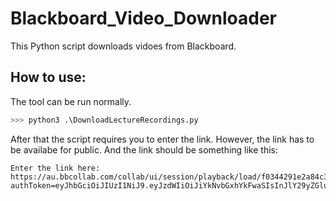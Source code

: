 # Blackboard_Video_Downloader
This Python script downloads vidoes from Blackboard.

## How to use:
The tool can be run normally.
```python
>>> python3 .\DownloadLectureRecordings.py
```

After that the script requires you to enter the link. However, the link has to be availabe for public. And the link should be something like this:
```
Enter the link here: https://au.bbcollab.com/collab/ui/session/playback/load/f0344291e2a84c34ad2893a2fa281cd2?authToken=eyJhbGciOiJIUzI1NiJ9.eyJzdWIiOiJiYkNvbGxhYkFwaSIsInJlY29yZGluZ1VpZCI6ImYwMzQ0MjkxZTJhODRjMzRhZDI4OTNhMmZhMjgxY2QyIiwiaXNzIjoiYmJDb2xsYWJBcGkiLCJ0eXBlIjoxLCJleHAiOjE2MzY0Mjk3ODEsImlhdCI6MTYzNjQyOTQ4MSwiY29uc3VtZXIiOiIyNDgyZDQ1ZmRkZDU0ODIxYTQzOGY4OGIxMDlmMjIwNyJ9.d9P_P7PGz02xn4EEYK1zTFLnn_3GMssCFN79hYop7Fk
```
